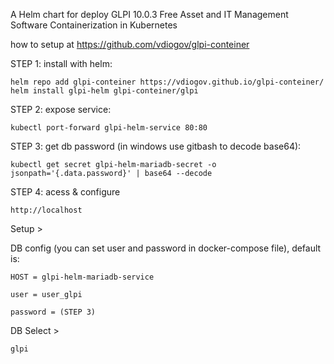 
A Helm chart for deploy GLPI 10.0.3 Free Asset and IT Management
      Software Containerization in Kubernetes

how to setup at https://github.com/vdiogov/glpi-conteiner 

STEP 1: install with helm:

    helm repo add glpi-conteiner https://vdiogov.github.io/glpi-conteiner/
    helm install glpi-helm glpi-conteiner/glpi

STEP 2: expose service:

    kubectl port-forward glpi-helm-service 80:80

STEP 3: get db password (in windows use gitbash to decode base64):

    kubectl get secret glpi-helm-mariadb-secret -o jsonpath='{.data.password}' | base64 --decode

STEP 4: acess & configure

    http://localhost

Setup >

DB config (you can set user and password in docker-compose file), default is:

    HOST = glpi-helm-mariadb-service

    user = user_glpi

    password = (STEP 3)

DB Select >

    glpi
